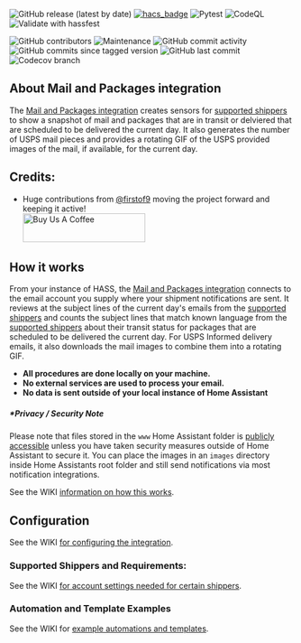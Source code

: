 ![GitHub release (latest by date)](https://img.shields.io/github/v/release/moralmunky/Home-Assistant-Mail-And-Packages)
[![hacs_badge](https://img.shields.io/badge/HACS-Default-orange.svg)](https://github.com/custom-components/hacs)
![Pytest](https://github.com/moralmunky/Home-Assistant-Mail-And-Packages/workflows/Pytest/badge.svg?branch=0.3.0)
![CodeQL](https://github.com/moralmunky/Home-Assistant-Mail-And-Packages/workflows/CodeQL/badge.svg?branch=0.3.0)
![Validate with hassfest](https://github.com/moralmunky/Home-Assistant-Mail-And-Packages/workflows/Validate%20with%20hassfest/badge.svg?branch=0.3.0)

![GitHub contributors](https://img.shields.io/github/contributors/moralmunky/Home-Assistant-Mail-And-Packages)
![Maintenance](https://img.shields.io/maintenance/yes/2020)
![GitHub commit activity](https://img.shields.io/github/commit-activity/m/moralmunky/Home-Assistant-Mail-And-Packages)
![GitHub commits since tagged version](https://img.shields.io/github/commits-since/moralmunky/Home-Assistant-Mail-And-Packages/0.2.1/0.2.0)
![GitHub last commit](https://img.shields.io/github/last-commit/moralmunky/Home-Assistant-Mail-And-Packages)
![Codecov branch](https://img.shields.io/codecov/c/github/moralmunky/Home-Assistant-Mail-And-Packages/0.3.x)

## About Mail and Packages integration

The [Mail and Packages integration](https://github.com/moralmunky/Home-Assistant-Mail-And-Packages) creates sensors for [supported shippers](https://github.com/moralmunky/Home-Assistant-Mail-And-Packages/wiki#how-it-works) to show a snapshot of mail and packages that are in transit or delviered that are scheduled to be delivered the current day. It also generates the number of USPS mail pieces and provides a rotating GIF of the USPS provided images of the mail, if available, for the current day.

## Credits:

- Huge contributions from [@firstof9](https://github.com/firstof9) moving the project forward and keeping it active!
  <br/>
  <a href="https://www.buymeacoffee.com/Moralmunky" target="_blank"><img src="/docs/coffee.png" alt="Buy Us A Coffee" height="51px" width="217px" /></a>

## How it works

From your instance of HASS, the [Mail and Packages integration](https://github.com/moralmunky/Home-Assistant-Mail-And-Packages) connects to the email account you supply where your shipment notifications are sent. It reviews at the subject lines of the current day's emails from the [supported shippers](https://github.com/moralmunky/Home-Assistant-Mail-And-Packages/wiki#how-it-works) and counts the subject lines that match known language from the [supported shippers](https://github.com/moralmunky/Home-Assistant-Mail-And-Packages/wiki#how-it-works) about their transit status for packages that are scheduled to be delivered the current day. For USPS Informed delivery emails, it also downloads the mail images to combine them into a rotating GIF.

- **All procedures are done locally on your machine.**
- **No external services are used to process your email.**
- **No data is sent outside of your local instance of Home Assistant**

##### \*Privacy / Security Note

Please note that files stored in the `www` Home Assistant folder is [publicly accessible](https://www.home-assistant.io/integrations/http/#hosting-files) unless you have taken security measures outside of Home Assistant to secure it. You can place the images in an `images` directory inside Home Assistants root folder and still send notifications via most notification integrations.

See the WIKI [information on how this works](https://github.com/moralmunky/Home-Assistant-Mail-And-Packages/wiki).

## Configuration

See the WIKI [for configuring the integration](https://github.com/moralmunky/Home-Assistant-Mail-And-Packages/wiki/Configuration-and-Email-Settings).

### Supported Shippers and Requirements:

See the WIKI [for account settings needed for certain shippers](https://github.com/moralmunky/Home-Assistant-Mail-And-Packages/wiki/Configuration-and-Email-Settings#supported-shippers-and-requirements).

### Automation and Template Examples

See the WIKI for [example automations and templates](https://github.com/moralmunky/Home-Assistant-Mail-And-Packages/wiki/Example-Automations-and-Templates#delivery-summary-text-sensor-template-example).
